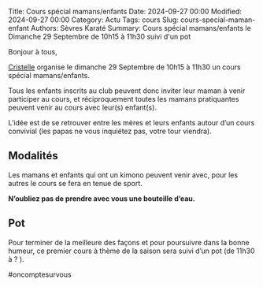 Title: Cours spécial mamans/enfants
Date: 2024-09-27 00:00
Modified: 2024-09-27 00:00
Category: Actu
Tags: cours
Slug: cours-special-maman-enfant
Authors: Sèvres Karaté 
Summary: Cours spécial mamans/enfants le Dimanche 29 Septembre de 10h15 à 11h30 suivi d'un pot

Bonjour à tous,

[Cristelle](https://sevres-karate.fr/cristelle-lauvergnat.html) organise le dimanche 29 Septembre de 10h15 à 11h30 un cours spécial mamans/enfants.
 
Tous les enfants inscrits au club peuvent donc inviter leur maman à venir participer au cours, et réciproquement toutes les mamans pratiquantes peuvent venir au cours avec leur(s) enfant(s).
 
L’idée est de se retrouver entre les mères et leurs enfants autour d’un cours convivial (les papas ne vous inquiétez pas, votre tour viendra).
 
## Modalités

Les mamans et enfants qui ont un kimono peuvent venir avec, pour les autres le cours se fera en tenue de sport. 

__N’oubliez pas de prendre avec vous une bouteille d’eau.__

## Pot
Pour terminer de la meilleure des façons et pour poursuivre dans la bonne humeur, ce premier cours à thème de la saison sera suivi d’un pot (de 11h30 à ? ).
 
#oncomptesurvous

